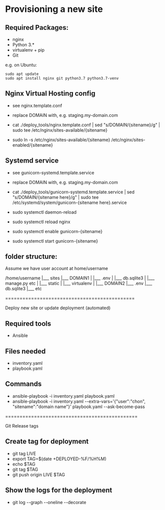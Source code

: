 Provisioning a new site
=======================

## Required Packages:

* nginx
* Python 3.*
* virtualenv + pip
* Git

e.g. on Ubuntu:

    sudo apt update
    sudo apt install nginx git python3.7 python3.7-venv

## Nginx Virtual Hosting config

* see nginx.template.conf
* replace DOMAIN with, e.g. staging.my-domain.com

* cat ./deploy_tools/nginx.template.conf | sed "s/DOMAIN/{sitename}/g" | sudo tee /etc/nginx/sites-available/{sitename}

* sudo ln -s /etc/nginx/sites-available/{sitename} /etc/nginx/sites-enabled/{sitename}

## Systemd service

* see gunicorn-systemd.template.service
* replace DOMAIN with, e.g. staging.my-domain.com

* cat ./deploy_tools/gunicorn-systemd.template.service | sed "s/DOMAIN/{sitename here}/g" | sudo tee /etc/systemd/system/gunicorn-{sitename here}.service

* sudo systemctl daemon-reload
* sudo systemctl reload nginx
* sudo systemctl enable gunicorn-{sitename}
* sudo systemctl start gunicorn-{sitename}

## folder structure:

Assume we have user account at home/username

/home/username
|___ sites
    |___ DOMAIN1
    |      |___ .env
    |      |___ db.sqlite3
    |      |___ manage.py etc
    |      |___ static
    |      |___ virtualenv
    |
    |___ DOMAIN2
          |___ .env
          |___ db.sqlite3
          |___ etc


=============================================

Deploy new site or update deployment (automated)

## Required tools

 * Ansible

## Files needed

* inventory.yaml
* playbook.yaml 

## Commands

* ansible-playbook -i inventory.yaml playbook.yaml
* ansible-playbook -i inventory.yaml --extra-vars='{"user":"chon", "sitename":"domain name"}' playbook.yaml --ask-become-pass


==============================================

Git Release tags

## Create tag for deployment

* git tag LIVE
* export TAG=$(date +DEPLOYED-%F/%H%M)
* echo $TAG
* git tag $TAG
* git push origin LIVE $TAG

## Show the logs for the deployment

* git log --graph --oneline --decorate
